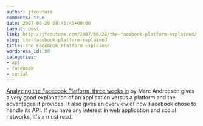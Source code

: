 ```yaml
---
author: jfcouture
comments: true
date: 2007-06-29 00:45:45+00:00
layout: post
link: http://jfcouture.com/2007/06/28/the-facebook-platform-explained/
slug: the-facebook-platform-explained
title: The Facebook Platform Explained
wordpress_id: 50
categories:
- api
- facebook
- social
---
```


[Analyzing the Facebook Platform, three weeks in](http://blog.pmarca.com/2007/06/analyzing_the_f.html) by Marc Andreesen gives a very good explanation of an application versus a platform and the advantages it provides. It also gives an overview of how Facebook chose to handle its API. If you have any interest in web application and social networks, it's a must read.
